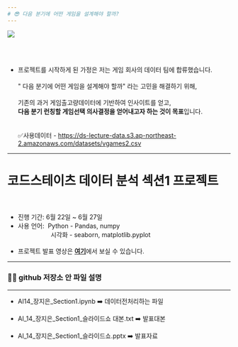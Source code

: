 ```yaml
---
# 😎 다음 분기에 어떤 게임을 설계해야 할까?
---
```

![](https://cdn.cloudflare.steamstatic.com/steam/apps/239820/ss_3ecc65538ac4170f1855f089377baaa8001e5d68.1920x1080.jpg?t=1605506865)

<br><br>

- 프로젝트를 시작하게 된  가정은 저는 게임 회사의 데이터 팀에 합류했습니다.<br><br>
" 다음 분기에 어떤 게임을 설계해야 할까" 라는 고민을 해결하기 위해, <br><br>
기존의 과거 게임출고량데이터에 기반하여 인사이트를 얻고,<br>
**다음 분기 런칭할 게임선택 의사결정을 얻어내고자 하는 것이 목표**입니다.<br>
<br><br>
✅사용데이터 - https://ds-lecture-data.s3.ap-northeast-2.amazonaws.com/datasets/vgames2.csv
---

# 코드스테이츠 데이터 분석 섹션1 프로젝트<br><br>
- 진행 기간: 6월 22일 ~ 6월 27일<br>
- 사용 언어: &#160;Python - Pandas, numpy<br>
　　　　　&#160;시각화 - seaborn, matplotlib.pyplot<br><br>
- 프로젝트 발표 영상은 [**여기**](https://youtu.be/SXrkczisWTM)에서 보실 수 있습니다.<br>

---
### 👋🏻 github 저장소 안 파일 설명
---

- AI14_장지은_Section1.ipynb ➡️ 데이터전처리하는 파일

- AI_14_장지은_Section1_슬라이드쇼 대본.txt ➡️ 발표대본

- AI_14_장지은_Section1_슬라이드쇼.pptx ➡️ 발표자료

<br><br>
